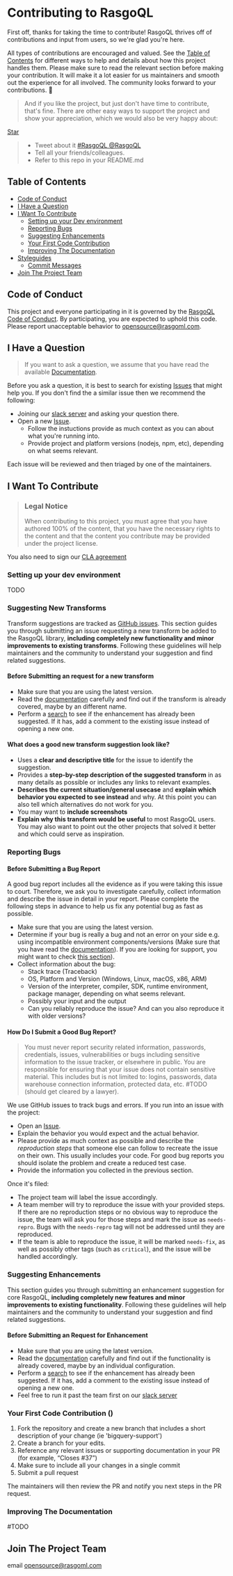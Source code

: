 <!-- omit in toc -->
# Contributing to RasgoQL

First off, thanks for taking the time to contribute! RasgoQL thrives off of contributions and input from users, so we're glad you're here.

All types of contributions are encouraged and valued. See the [Table of Contents](#table-of-contents) for different ways to help and details about how this project handles them. Please make sure to read the relevant section before making your contribution. It will make it a lot easier for us maintainers and smooth out the experience for all involved. The community looks forward to your contributions. 🎉 

> And if you like the project, but just don't have time to contribute, that's fine. There are other easy ways to support the project and show your appreciation, which we would also be very happy about:
>
> <!-- Place this tag where you want the button to render. -->
<a class="github-button" href="https://github.com/rasgointelligence/RasgoQL" data-icon="octicon-star" data-size="large" data-show-count="true" aria-label="Star rasgointelligence/RasgoQL on GitHub">Star</a>
>
> * Tweet about it [#RasgoQL @RasgoQL](TODO)
> * Tell all your friends/colleagues.
> * Refer to this repo in your README.md 

<!-- omit in toc -->
## Table of Contents
- [Code of Conduct](#code-of-conduct)
- [I Have a Question](#i-have-a-question)
- [I Want To Contribute](#i-want-to-contribute)
  - [Setting up your Dev environment](#setting-uo-your-dev-env)
  - [Reporting Bugs](#reporting-bugs)
  - [Suggesting Enhancements](#suggesting-enhancements)
  - [Your First Code Contribution](#your-first-code-contribution)
  - [Improving The Documentation](#improving-the-documentation)
- [Styleguides](#styleguides)
  - [Commit Messages](#commit-messages)
- [Join The Project Team](#join-the-project-team)


## Code of Conduct

This project and everyone participating in it is governed by the
[RasgoQL Code of Conduct](blob/main/CODE_OF_CONDUCT.md).
By participating, you are expected to uphold this code. Please report unacceptable behavior
to <opensource@rasgoml.com>.


## I Have a Question

> If you want to ask a question, we assume that you have read the available [Documentation](https://docs.rasgoql.com).

Before you ask a question, it is best to search for existing [Issues](/issues) that might help you. If you don't find the a similar issue then we recommend the following:

- Joining our [slack server](#TODO) and asking your question there. 
- Open a new [Issue](/issues/new).
	- Follow the instuctions provide as much context as you can about what you're running into.
	- Provide project and platform versions (nodejs, npm, etc), depending on what seems relevant.

Each issue will be reviewed and then triaged by one of the maintainers. 

## I Want To Contribute

> ### Legal Notice <!-- omit in toc -->
> When contributing to this project, you must agree that you have authored 100% of the content, that you have the necessary rights to the content and that the content you contribute may be provided under the project license.

You also need to sign our [CLA agreement](#TODO)

### Setting up your dev environment

TODO 

### Suggesting New Transforms 

Transform suggestions are tracked as [GitHub issues](/issues). This section guides you through submitting an issue requesting a new transform be added to the RasgoQL library, **including completely new functionality and minor improvements to existing transforms**. Following these guidelines will help maintainers and the community to understand your suggestion and find related suggestions. 

<!-- omit in toc -->
#### Before Submitting an request for a new transform

- Make sure that you are using the latest version.
- Read the [documentation](https://docs.rasgoql.com) carefully and find out if the transform is already covered, maybe by an different name.
- Perform a [search](/issues) to see if the enhancement has already been suggested. If it has, add a comment to the existing issue instead of opening a new one.


<!-- omit in toc -->
#### What does a good new transform suggestion look like?

- Uses a **clear and descriptive title** for the issue to identify the suggestion.
- Provides a **step-by-step description of the suggested transform** in as many details as possible or includes any links to relevant examples.
- **Describes the current situation/general usecase** and **explain which behavior you expected to see instead** and why. At this point you can also tell which alternatives do not work for you.
- You may want to **include screenshots**
- **Explain why this transform would be useful** to most RasgoQL users. You may also want to point out the other projects that solved it better and which could serve as inspiration.

### Reporting Bugs

<!-- omit in toc -->
#### Before Submitting a Bug Report

A good bug report includes all the evidence as if you were taking this issue to court. Therefore, we ask you to investigate carefully, collect information and describe the issue in detail in your report. Please complete the following steps in advance to help us fix any potential bug as fast as possible.

- Make sure that you are using the latest version.
- Determine if your bug is really a bug and not an error on your side e.g. using incompatible environment components/versions (Make sure that you have read the [documentation](https://docs.rasgoql.com)). If you are looking for support, you might want to check [this section](#i-have-a-question)).
- Collect information about the bug:
  - Stack trace (Traceback)
  - OS, Platform and Version (Windows, Linux, macOS, x86, ARM)
  - Version of the interpreter, compiler, SDK, runtime environment, package manager, depending on what seems relevant.
  - Possibly your input and the output
  - Can you reliably reproduce the issue? And can you also reproduce it with older versions?

<!-- omit in toc -->
#### How Do I Submit a Good Bug Report?

> You must never report security related information, passwords, credentials, issues, vulnerabilities or bugs including sensitive information to the issue tracker, or elsewhere in public. You are responsible for ensuring that your issue does not contain sensitive material. This includes but is not limited to: logins, passwords, data warehouse connection information, protected data, etc. #TODO (should get cleared by a lawyer).


We use GitHub issues to track bugs and errors. If you run into an issue with the project:

- Open an [Issue](/issues/new). 
- Explain the behavior you would expect and the actual behavior.
- Please provide as much context as possible and describe the *reproduction steps* that someone else can follow to recreate the issue on their own. This usually includes your code. For good bug reports you should isolate the problem and create a reduced test case.
- Provide the information you collected in the previous section.

Once it's filed:

- The project team will label the issue accordingly.
- A team member will try to reproduce the issue with your provided steps. If there are no reproduction steps or no obvious way to reproduce the issue, the team will ask you for those steps and mark the issue as `needs-repro`. Bugs with the `needs-repro` tag will not be addressed until they are reproduced.
- If the team is able to reproduce the issue, it will be marked `needs-fix`, as well as possibly other tags (such as `critical`), and the issue will be handled accordingly.


### Suggesting Enhancements

This section guides you through submitting an enhancement suggestion for core RasgoQL, **including completely new features and minor improvements to existing functionality**. Following these guidelines will help maintainers and the community to understand your suggestion and find related suggestions.

<!-- omit in toc -->
#### Before Submitting an Request for Enhancement

- Make sure that you are using the latest version.
- Read the [documentation](https://docs.rasgoql.com) carefully and find out if the functionality is already covered, maybe by an individual configuration.
- Perform a [search](/issues) to see if the enhancement has already been suggested. If it has, add a comment to the existing issue instead of opening a new one.
- Feel free to run it past the team first on our [slack server](#TODO)

### Your First Code Contribution ()
1. Fork the repository and create a new branch that includes a short description of your change (ie 'bigquery-support')
2. Create a branch for your edits.
3. Reference any relevant issues or supporting documentation in your PR (for example, “Closes #37”)
2. Make sure to include all your changes in a single commit 
4. Submit a pull request 

The maintainers will then review the PR and notify you next steps in the PR request. 

### Improving The Documentation
#TODO 

## Join The Project Team
email <opensource@rasgoml.com>
